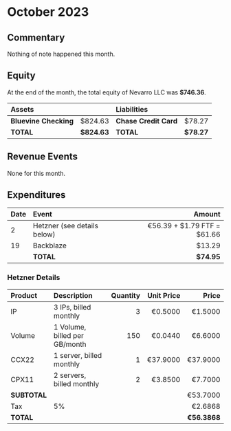 # October 2023

## Commentary

Nothing of note happened this month.

## Equity

At the end of the month, the total equity of Nevarro LLC was **$746.36**.

| **Assets**            |             | **Liabilities**       |            |
| :-------------------- | ----------: | :-------------------- | ---------: |
| **Bluevine Checking** |     $824.63 | **Chase Credit Card** |     $78.27 |
| **TOTAL**             | **$824.63** | **TOTAL**             | **$78.27** |

## Revenue Events

None for this month.

## Expenditures

| **Date** | **Event**                   |                  **Amount** |
| :------- | :-------------------------- | --------------------------: |
| 2        | Hetzner (see details below) | €56.39 + $1.79 FTF = $61.66 |
| 19       | Backblaze                   |                      $13.29 |
|          | **TOTAL**                   |                  **$74.95** |

### Hetzner Details

| **Product**  | **Description**               | **Quantity** | **Unit Price** |    **Price** |
| :----------- | :---------------------------- | -----------: | -------------: | -----------: |
| IP           | 3 IPs, billed monthly         |            3 |        €0.5000 |      €1.5000 |
| Volume       | 1 Volume, billed per GB/month |          150 |        €0.0440 |      €6.6000 |
| CCX22        | 1 server, billed monthly      |            1 |       €37.9000 |     €37.9000 |
| CPX11        | 2 servers, billed monthly     |            2 |        €3.8500 |      €7.7000 |
| **SUBTOTAL** |                               |              |                |     €53.7000 |
| Tax          | 5%                            |              |                |      €2.6868 |
| **TOTAL**    |                               |              |                | **€56.3868** |
